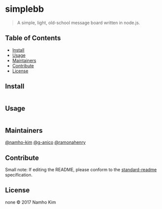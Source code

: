# simplebb


> A simple, light, old-school message board written in node.js.

## Table of Contents

- [Install](#install)
- [Usage](#usage)
- [Maintainers](#maintainers)
- [Contribute](#contribute)
- [License](#license)

## Install

```
```

## Usage

```
```

## Maintainers

[@namho-kim](https://github.com/namho-kim)
[@g-anico](https://github.com/g-anico)
[@ramonahenry](https://github.com/ramonahenry)

## Contribute



Small note: If editing the README, please conform to the [standard-readme](https://github.com/RichardLitt/standard-readme) specification.

## License

none © 2017 Namho Kim
